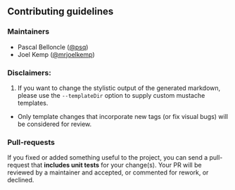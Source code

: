 Contributing guidelines
---

### Maintainers

* Pascal Belloncle ([@psq](https://twitter.com/psq))
* Joel Kemp ([@mrjoelkemp](https://twitter.com/mrjoelkemp))

### Disclaimers:

1. If you want to change the stylistic output of the generated markdown, please use the `--templateDir` option to supply custom mustache templates.
 - Only template changes that incorporate new tags (or fix visual bugs) will be considered for review.

### Pull-requests

If you fixed or added something useful to the project, you can send a pull-request that **includes unit tests** for your change(s).
Your PR will be reviewed by a maintainer and accepted, or commented for rework, or declined.

